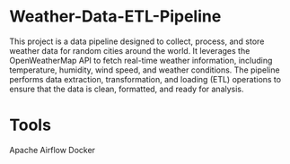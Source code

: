 # Weather-Data-ETL-Pipeline
This project is a data pipeline designed to collect, process, and store weather data for random cities around the world. It leverages the OpenWeatherMap API to fetch real-time weather information, including temperature, humidity, wind speed, and weather conditions. The pipeline performs data extraction, transformation, and loading (ETL) operations to ensure that the data is clean, formatted, and ready for analysis.

# Tools
Apache Airflow
Docker 
